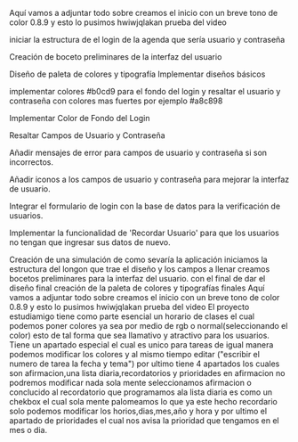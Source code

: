 Aquí vamos a adjuntar todo sobre creamos el inicio con un breve tono de color 0.8.9 y esto lo pusimos hwiwjqlakan prueba del video 

iniciar la estructura de el login de la agenda que sería usuario y contraseña

Creación de boceto preliminares de la interfaz del usuario 

Diseño de paleta de colores y tipografía
Implementar diseños básicos 

implementar colores   #b0cd9 para el fondo del login y resaltar el usuario y contraseña con colores mas fuertes por ejemplo #a8c898

Implementar Color de Fondo del Login

Resaltar Campos de Usuario y Contraseña

Añadir mensajes de error para campos de usuario y contraseña si son incorrectos.

Añadir iconos a los campos de usuario y contraseña para mejorar la interfaz de usuario.

Integrar el formulario de login con la base de datos para la verificación de usuarios.

Implementar la funcionalidad de 'Recordar Usuario' para que los usuarios no tengan que ingresar sus datos de nuevo.



Creación de una simulación de como sevaría la aplicación 
iniciamos la estructura del longon que trae el diseño y los campos a llenar
creamos bocetos preliminares  para la interfaz del usuario. con el final de dar el diseño final
creación de la paleta de colores y tipografías finales
Aquí vamos a adjuntar todo sobre creamos el inicio con un breve tono de color 0.8.9 y esto lo pusimos hwiwjqlakan prueba del video 
El proyecto estudiamigo tiene como parte esencial un horario de clases el cual podemos poner colores ya sea por medio de rgb o normal(seleccionando el color) esto de tal forma que sea llamativo y atractivo para los usuarios.
Tiene un apartado especial el cual es unico para tareas de igual manera podemos modificar los colores y al mismo tiempo editar ("escribir el numero de tarea la fecha y tema")
por ultimo tiene 4 apartados los cuales son afirmacion,una lista diaria,recordatorios y prioridades
en afirmacion no podremos modificar nada sola mente seleccionamos afirmacion o conclucido al recordatorio que programamos
ala lista diaria es como un chekbox el cual sola mente palomeamos lo que ya este hecho 
recordario solo podemos modificar los horios,dias,mes,año y hora
y por ultimo el apartado de prioridades el cual nos avisa la prioridad que tengamos en el mes o dia.
